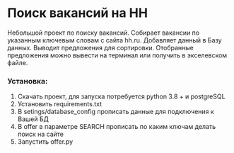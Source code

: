 # Поиск вакансий на HH

Небольшой проект по поиску вакансий. Собирает вакансии по указанным ключевым словам с сайта hh.ru. 
Добавляет данный в Базу данных. Выводит предложения для сортировки. Отобранные предложения можно вывести на терминал
или получить в экселевском файле. 

### Установка:
1. Скачать проект, для запуска потребуется python 3.8 + и postgreSQL
2. Установить requirements.txt
3. В setings/database_config прописать данные для подключения к Вашей БД
4. В offer в параметре SEARCH прописать по каким ключам делать поиск на сайте
5. Запустить offer.py
